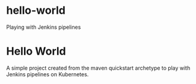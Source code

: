 # hello-world
Playing with Jenkins pipelines

Hello World
===========

A simple project created from the maven quickstart archetype to play with Jenkins pipelines on Kubernetes.
